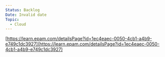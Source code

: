 ```yaml
---
Status: Backlog
Date: Invalid date
Topic:
  - Cloud
---
```

[https://learn.epam.com/detailsPage?id=1ec4eaec-0050-4cb1-a4b9-e749c1dc3927](https://learn.epam.com/detailsPage?id=1ec4eaec-0050-4cb1-a4b9-e749c1dc3927)